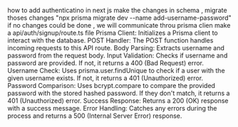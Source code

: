how to add authenticatino in next js
    make the changes in schema , 
    migrate thoses changes "npx prisma migrate dev --name add-username-password"
    if no changes could be done , we will communicate throu prisma clien
    make a api/auth/signup/route.ts file 
        Prisma Client: Initializes a Prisma client to interact with the database.
            POST Handler: The POST function handles incoming requests to this API route.
            Body Parsing: Extracts username and password from the request body.
            Input Validation: Checks if username and password are provided. If not, it returns a 400 (Bad Request) error.
            Username Check: Uses prisma.user.findUnique to check if a user with the given username exists. If not, it returns a 401 (Unauthorized) error.
            Password Comparison: Uses bcrypt.compare to compare the provided password with the stored hashed password. If they don't match, it returns a 401 (Unauthorized) error.
            Success Response: Returns a 200 (OK) response with a success message.
            Error Handling: Catches any errors during the process and returns a 500 (Internal Server Error) response.